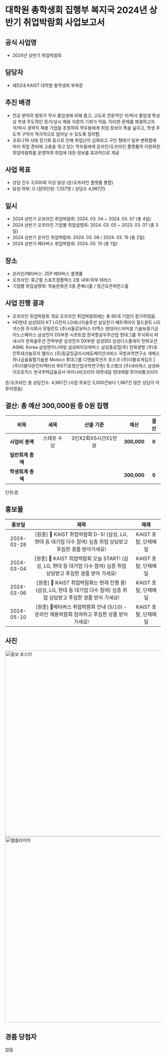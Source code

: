 대학원 총학생회 집행부 복지국 2024년 상반기 취업박람회 사업보고서
===

## 공식 사업명
- 2024년 상반기 취업박람회

## 담당자
- 제52대 KAIST 대학원 총학생회 부회장

## 추진 배경
- 전공 분야의 범위가 학사 졸업생에 비해 좁고, 고도로 전문적인 석/박사 졸업생 특성상 학생 주도적인 정기/상시 채용 지원의 기회가 적음. 이러한 문제를 해결하고자 석/박사 경력직 채용 기업을 초청하여 학우들에게 취업 정보의 폭을 넓히고, 학생 주도적 구직이 적극적으로 일어날 수 있도록 장려함.
- 코로나19 사태 장기화 등으로 인해 취업난이 심화되고 구인 형태가 일부 변화함에 따라 취업 준비에 고충을 겪고 있는 학우들에게 온라인/오프라인 플랫폼의 이원화된 취업박람회를 운영하여 취업에 대한 정보를 효과적으로 제공.

## 사업 목표
- 상담 건수 3,000회 이상 달성 (온/오프라인 플랫폼 통합)
- 달성 여부: O (참여인원: 1,557명 / 상담수 4,987건)

## 일시
- 2024 상반기 오프라인 취업박람회: 2024. 03. 04 ~ 2024. 03. 07 (총 4일)
- 2024 상반기 오프라인 기업별 취업설명회: 2024. 03. 05 ~ 2023. 03. 07 (총 3일)
- 2024 상반기 온라인 취업박람회: 2024. 03. 08 / 2024. 03. 15 (총 2일)
- 2024 상반기 메타버스 취업박람회: 2024. 05. 10 (총 1일)

## 장소
- 온라인/메타버스: ZEP 메타버스 플랫폼
- 오프라인: 류근철 스포츠컴플렉스 2층 내부/외부 테라스
- 기업별 취업설명회: 학술문화관 5층 존해너홀 / 정근모콘퍼런스홀

## 사업 진행 결과
- 오프라인 취업박람회 개요 오프라인 취업박람회에는 총 60개 기업이 참가하였음.
- HD현대 삼성SDS KT LG전자 LG에너지솔루션 삼성전기 쎄트렉아이 월드퀀트 LIG넥스원 주식회사 모빌린트 (주)서울로보틱스 티맥스 현대카드커머셜 기술보증기금 이노스페이스 삼성전자 DS부문 시프트업 한국항공우주산업 현대그룹 주식회사 파네시아 한화솔루션 전략부문 삼성전자 DX부문 삼성SDI 삼성디스플레이 한화오션 ASML Korea 삼성엔지니어링 삼성바이오에피스 삼성중공업(주) 한화생명 (주)포인투테크놀로지 엘리스 (주)링글잉글리시에듀케이션서비스 국방과학연구소 세메스 하나금융융합기술원 Moloco 롯데그룹 디엔솔루션즈 포스코 (주)더블유게임즈 | (주)더블다운인터액티브 RIST(포항산업과학연구원) 토스뱅크 (주)네비웍스 삼성바이오로직스 한국주택금융공사 마이나비코리아 대학내일 현대제철 루이비통코리아

온/오프라인 총 상담건수: 4,987건 (사업 목표인 3,000건보다 1,987건 많은 상담이 이루어졌음)

## 결산: 총 예산 300,000원 중 0원 집행

|  **비목** |   **세목**   | **산출 기준** | **예산** | **결산** |
|:----------:|:------------:|:--------:|:--------:|:--------:|
|   **사업비 총액**  |   스태프 수당   |    3인X2회X5시간X1만원    | **300,000** | **0** |
|   **일반회계 총액**  |  |  |  |  |
|   **학생회계 총액**  |         |       |**300,000** | **0** |

단위:원 

## 홍보물

|  **홍보일** |   **제목**   | **매체** |
|:----------:|:------------:|:--------:|
|2024-02-28|[원총] 🔎 KAIST 취업박람회 D-5! (삼성, LG, 현대 등 대기업 다수 참여) 심층 취업 상담받고 푸짐한 경품 받아가세요! | KAIST 포탈, 단체메일|
|2024-03-04|[원총] 📣 KAIST 취업박람회 오늘 START! (삼성, LG, 현대 등 대기업 다수 참여) 심층 취업 상담받고 푸짐한 경품 받아 가세요! |KAIST 포탈, 단체메일|
|2024-03-06|[원총] 📣 KAIST 취업박람회는 현재 진행 중! (삼성, LG, 현대 등 대기업 다수 참여) 심층 취업 상담받고 푸짐한 경품 받아 가세요! |KAIST 포탈, 단체메일|
|2024-05-10|[원총] 👾메타버스 취업박람회 안내 (5/10) - 온라인 채용박람회 참여하고 푸짐한 상품 받아가세요! |KAIST 포탈, 단체메일|

## 사진
<img src="img/취업박람회-1.jpg" width="600px" title="홍보 포스터"/>
<img src="img/취업박람회-2.png" width="600px" title="웹플라이어"/>


## 경품 당첨자
없음
